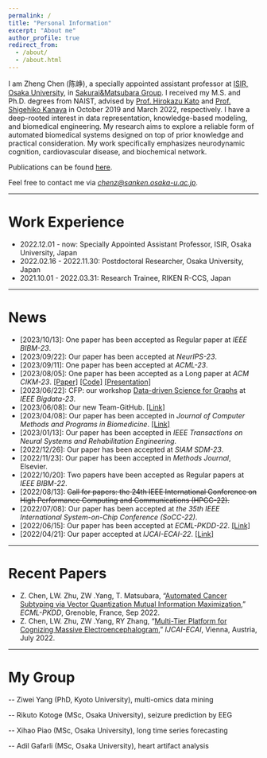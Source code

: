 ```yaml
---
permalink: /
title: "Personal Information"
excerpt: "About me"
author_profile: true
redirect_from: 
  - /about/
  - /about.html
---
```


I am Zheng Chen (陈峥), a specially appointed assistant professor at [ISIR, Osaka University](https://www.sanken.osaka-u.ac.jp/en/), in [Sakurai&Matsubara Group](https://www.dm.sanken.osaka-u.ac.jp).
I received my M.S. and Ph.D. degrees from NAIST, advised by [Prof. Hirokazu Kato](https://scholar.google.co.jp/citations?user=zlyaC60AAAAJ) and [Prof. Shigehiko Kanaya](https://scholar.google.co.jp/citations?hl=zh-CN&user=4Onx7zgAAAAJ) in October 2019 and March 2022, respectively. 
I have a deep-rooted interest in data representation, knowledge-based modeling, and biomedical engineering. My research aims to explore a reliable form of automated biomedical systems designed on top of prior knowledge and practical consideration. My work specifically emphasizes neurodynamic cognition, cardiovascular disease, and biochemical network.


Publications can be found [here](https://scholar.google.com/citations?user=571LAh4AAAAJ&hl=en).

Feel free to contact me via *chenz@sanken.osaka-u.ac.jp*.

****

Work Experience
======

* 2022.12.01 - now: Specially Appointed Assistant Professor, ISIR, Osaka University, Japan
* 2022.02.16 - 2022.11.30: Postdoctoral Researcher, Osaka University, Japan
* 2021.10.01 - 2022.03.31: Research Trainee, RIKEN R-CCS, Japan

****

News
======

* \[2023/10/13\]: One paper has been accepted as Regular paper at _IEEE BIBM-23_.
* \[2023/09/22\]: Our paper has been accepted at _NeurIPS-23_.
* \[2023/09/11\]: One paper has been accepted at _ACML-23_. 
* \[2023/08/05\]: One paper has been accepted as a Long paper at _ACM CIKM-23_. [[Paper]](https://dl.acm.org/doi/10.1145/3583780.3614970) [[Code]](https://github.com/yangziwei96/MoCLIM) [[Presentation]](https://youtu.be/26uYBmsyiLM)
* \[2023/06/22\]: CFP: our workshop [Data-driven Science for Graphs](https://aidatalab.github.io) at _IEEE Bigdata-23_.
* \[2023/06/08\]: Our new Team-GitHub. [[Link]](https://github.com/chenzRG)
* \[2023/04/08\]: Our paper has been accepted in _Journal of Computer Methods and Programs in Biomedicine_. [[Link]](https://www.sciencedirect.com/science/article/pii/S0169260723002080?dgcid=author)
* \[2023/01/13\]: Our paper has been accepted in _IEEE Transactions on Neural Systems and Rehabilitation Engineering_.
* \[2022/12/26\]: Our paper has been accepted at _SIAM SDM-23_.
* \[2022/11/23\]: Our paper has been accepted in _Methods Journal_, Elsevier. 
* \[2022/10/20\]: Two papers have been accepted as Regular papers at _IEEE BIBM-22_.
* \[2022/08/13\]: <strike>Call for papers: the 24th IEEE International Conference on High Performance Computing and Communications (HPCC-22).</strike>
* \[2022/07/08\]: Our paper has been accepted at _the 35th IEEE International System-on-Chip Conference (SoCC-22)_.
* \[2022/06/15\]: Our paper has been accepted at _ECML-PKDD-22_. [[Link]](https://arxiv.org/abs/2206.10801) 
* \[2022/04/21\]: Our paper accepted at _IJCAI-ECAI-22_. [[Link]](https://arxiv.org/abs/2204.09840)

****

Recent Papers
======
* Z. Chen, LW. Zhu, ZW .Yang, T. Matsubara, “[Automated Cancer Subtyping via Vector Quantization Mutual Information Maximization](https://arxiv.org/abs/2206.10801),” _ECML-PKDD_, Grenoble, France, Sep 2022.
* Z. Chen, LW. Zhu, ZW .Yang, RY Zhang, “[Multi-Tier Platform for Cognizing Massive Electroencephalogram](https://arxiv.org/abs/2204.09840),” _IJCAI-ECAI_, Vienna, Austria, July 2022.

****

My Group
======
-- Ziwei Yang (PhD, Kyoto University), multi-omics data mining

-- Rikuto Kotoge (MSc, Osaka University), seizure prediction by EEG

-- Xihao Piao (MSc, Osaka University), long time series forecasting 

-- Adil Gafarli (MSc, Osaka University), heart artifact analysis


